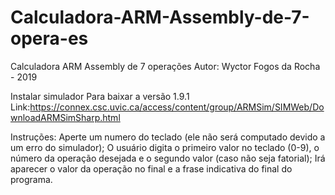 # Calculadora-ARM-Assembly-de-7-opera-es
Calculadora ARM Assembly de 7 operações
Autor: Wyctor Fogos da Rocha - 2019

Instalar simulador
Para baixar a versão 1.9.1
Link:https://connex.csc.uvic.ca/access/content/group/ARMSim/SIMWeb/DownloadARMSimSharp.html

Instruções:
Aperte um numero do teclado (ele não será computado devido a um erro do simulador);
O usuário digita o primeiro valor no teclado (0-9), o número da operação desejada e o segundo valor (caso não seja fatorial);
Irá aparecer o valor da operação no final e a frase indicativa do final do programa.
